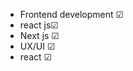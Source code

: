 - Frontend development ☑
- react js☑
- Next js ☑
- UX/UI ☑
- react ☑

<!---
circuitWeever/circuitWeever is a ✨ special ✨ repository because its `README.md` (this file) appears on your GitHub profile.
You can click the Preview link to take a look at your changes.
--->
